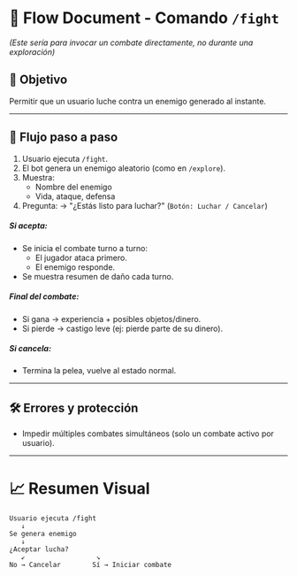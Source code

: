 # 📄 **Flow Document - Comando `/fight`**

_(Este sería para invocar un combate directamente, no durante una exploración)_

## 🎯 **Objetivo**

Permitir que un usuario luche contra un enemigo generado al instante.

---

## 🧭 **Flujo paso a paso**

1. Usuario ejecuta `/fight`.
2. El bot genera un enemigo aleatorio (como en `/explore`).
3. Muestra:
   - Nombre del enemigo
   - Vida, ataque, defensa
4. Pregunta:
   → "¿Estás listo para luchar?" (`Botón: Luchar / Cancelar`)

##### Si acepta:

- Se inicia el combate turno a turno:
  - El jugador ataca primero.
  - El enemigo responde.
- Se muestra resumen de daño cada turno.

##### Final del combate:

- Si gana → experiencia + posibles objetos/dinero.
- Si pierde → castigo leve (ej: pierde parte de su dinero).

##### Si cancela:

- Termina la pelea, vuelve al estado normal.

---

## 🛠️ **Errores y protección**

- Impedir múltiples combates simultáneos (solo un combate activo por usuario).

---

# 📈 **Resumen Visual**

```
Usuario ejecuta /fight
   ↓
Se genera enemigo
   ↓
¿Aceptar lucha?
   ↙️                  ↘️
No → Cancelar        Sí → Iniciar combate
```
